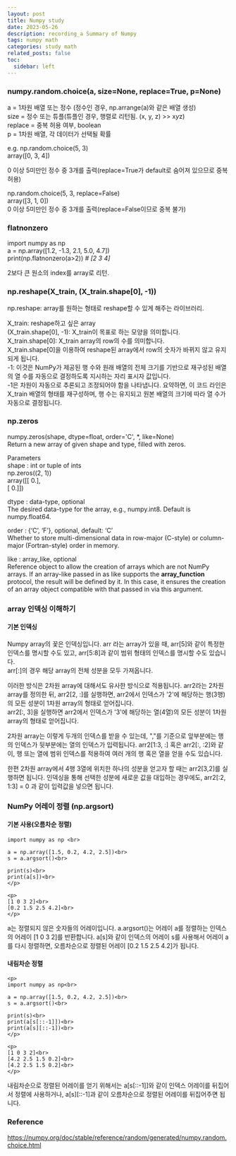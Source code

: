 ```yaml
---
layout: post
title: Numpy study
date: 2023-05-26
description: recording_a Summary of Numpy
tags: numpy math
categories: study math
related_posts: false
toc:
  sidebar: left
---
```


### numpy.random.choice(a, size=None, replace=True, p=None)

a = 1차원 배열 또는 정수 (정수인 경우, np.arrange(a)와 같은 배열 생성)<br>
size = 정수 또는 튜플(튜플인 경우, 행렬로 리턴됨. (x, y, z) >> x*y*z)<br>
replace = 중복 허용 여부, boolean<br>
p = 1차원 배열, 각 데이터가 선택될 확률<br>

e.g. np.random.choice(5, 3)<br>
array([0, 3, 4])<br>

0 이상 5미만인 정수 중 3개를 출력(replace=True가 default로 숨어져 있으므로 중복 허용)<br>

np.random.choice(5, 3, replace=False)<br>
array([3, 1, 0])<br>
0 이상 5미만인 정수 중 3개를 출력(replace=False이므로 중복 불가)<br>

### flatnonzero

import numpy as np<br>
a = np.array([1.2, -1.3, 2.1, 5.0, 4.7])<br>
print(np.flatnonzero(a>2)) *# [2 3 4]*<br>

2보다 큰 원소의 index를 array로 리턴.


### np.reshape(X_train, (X_train.shape[0], -1))

np.reshape: array를 원하는 형태로 reshape할 수 있게 해주는 라이브러리.

X_train: reshape하고 싶은 array<br>
(X_train.shape[0], -1): X_train이 목표로 하는 모양을 의미합니다.<br>
X_train.shape[0]: X_train array의 row의 수를 의미합니다. <br>
X_train.shape[0]을 이용하여 reshape된 array에서 row의 숫자가 바뀌지 않고 유지되게 됩니다.<br>
-1: 이것은 NumPy가 제공된 행 수와 원래 배열의 전체 크기를 기반으로 재구성된 배열의 열 수를 자동으로 결정하도록 지시하는 자리 표시자 값입니다.<br>
 -1은 차원이 자동으로 추론되고 조정되어야 함을 나타냅니다. 요약하면, 이 코드 라인은 X_train 배열의 형태를 재구성하며, 행 수는 유지되고 원본 배열의 크기에 따라 열 수가 자동으로 결정됩니다.<br>

### np.zeros

numpy.zeros(shape, dtype=float, order='C', *, like=None)<br>
Return a new array of given shape and type, filled with zeros.<br>

Parameters<br>
shape : int or tuple of ints<br>
np.zeros((2, 1))<br>
array([[ 0.],<br>
       [ 0.]])<br>

dtype : data-type, optional<br>
The desired data-type for the array, e.g., numpy.int8. Default is numpy.float64.<br>

order : {‘C’, ‘F’}, optional, default: ‘C’<br>
Whether to store multi-dimensional data in row-major (C-style) or column-major (Fortran-style) order in memory.<br>

like : array_like, optional<br>
Reference object to allow the creation of arrays which are not NumPy arrays. If an array-like passed in as like supports the __array_function__ protocol, the result will be defined by it. In this case, it ensures the creation of an array object compatible with that passed in via this argument.

### array 인덱싱 이해하기

#### 기본 인덱싱

Numpy array의 꽃은 인덱싱입니다. arr 라는 array가 있을 때, arr[5]와 같이 특정한 인덱스를 명시할 수도 있고, arr[5:8]과 같이 범위 형태의 인덱스를 명시할 수도 있습니다.<br> 
arr[:]의 경우 해당 array의 전체 성분을 모두 가져옵니다.<br>

이러한 방식은 2차원 array에 대해서도 유사한 방식으로 적용됩니다. arr2라는 2차원 array를 정의한 뒤,
arr2[2, :]를 실행하면, arr2에서 인덱스가 '2'에 해당하는 행(3행)의 모든 성분이 1차원 array의 형태로 얻어집니다.<br>
arr2[:, 3]을 실행하면 arr2에서 인덱스가 '3'에 해당하는 열(4열)의 모든 성분이 1차원 array의 형태로 얻어집니다.<br>

2차원 array는 이렇게 두개의 인덱스를 받을 수 있는데, ","를 기준으로 앞부분에는 행의 인덱스가 뒷부분에는 열의 인덱스가 입력됩니다.
arr2[1:3, :] 혹은 arr2[:, :2]와 같이, 행 또는 열에 범위 인덱스를 적용하여 여러 개의 행 혹은 열을 얻을 수도 있습니다.<br>

한편 2차원 array에서 4행 3열에 위치한 하나의 성분을 얻고자 할 때는 arr2[3,2]를 실행하면 됩니다.
인덱싱을 통해 선택한 성분에 새로운 값을 대입하는 경우에도, arr2[:2, 1:3] = 0 과 같이 입력값을 넣으면 됩니다.<br>

### NumPy 어레이 정렬 (np.argsort)
#### 기본 사용(오름차순 정렬)

<!--코드블럭-->

```
import numpy as np <br>

a = np.array([1.5, 0.2, 4.2, 2.5])<br>
s = a.argsort()<br>

print(s)<br>
print(a[s])<br>
</p>
```
```
<p>
[1 0 3 2]<br>
[0.2 1.5 2.5 4.2]<br>
</p>
```

a는 정렬되지 않은 숫자들의 어레이입니다.
a.argsort()는 어레이 a를 정렬하는 인덱스의 어레이 [1 0 3 2]를 반환합니다.
a[s]와 같이 인덱스의 어레이 s를 사용해서 어레이 a를 다시 정렬하면,
오름차순으로 정렬된 어레이 [0.2 1.5 2.5 4.2]가 됩니다.

#### 내림차순 정렬
```
<p>
import numpy as np<br>

a = np.array([1.5, 0.2, 4.2, 2.5])<br>
s = a.argsort()<br>

print(s)<br>
print(a[s[::-1]])<br>
print(a[s][::-1])<br>
</p>
```
```
<p>
[1 0 3 2]<br>
[4.2 2.5 1.5 0.2]<br>
[4.2 2.5 1.5 0.2]<br>
</p>
```
<p>
내림차순으로 정렬된 어레이를 얻기 위해서는
a[s[::-1]]와 같이 인덱스 어레이를 뒤집어서 정렬에 사용하거나,
a[s][::-1]과 같이 오름차순으로 정렬된 어레이를 뒤집어주면 됩니다.
</p>


### Reference

https://numpy.org/doc/stable/reference/random/generated/numpy.random.choice.html
<br>
